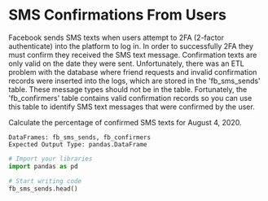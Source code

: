 # SMS Confirmations From Users

Facebook sends SMS texts when users attempt to 2FA (2-factor authenticate) into the platform to log in. In order to successfully 2FA they must confirm they received the SMS text message. Confirmation texts are only valid on the date they were sent. Unfortunately, there was an ETL problem with the database where friend requests and invalid confirmation records were inserted into the logs, which are stored in the 'fb_sms_sends' table. These message types should not be in the table. Fortunately, the 'fb_confirmers' table contains valid confirmation records so you can use this table to identify SMS text messages that were confirmed by the user.

Calculate the percentage of confirmed SMS texts for August 4, 2020.

```
DataFrames: fb_sms_sends, fb_confirmers
Expected Output Type: pandas.DataFrame
```

```python
# Import your libraries
import pandas as pd

# Start writing code
fb_sms_sends.head()
```